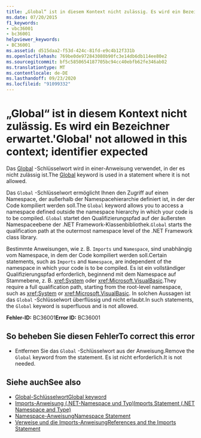 ```yaml
---
title: „Global“ ist in diesem Kontext nicht zulässig. Es wird ein Bezeichner erwartet.
ms.date: 07/20/2015
f1_keywords:
- vbc36001
- bc36001
helpviewer_keywords:
- BC36001
ms.assetid: d515daa2-f53d-424c-81fd-e9c4b12f331b
ms.openlocfilehash: 769be0de972843080b90fc3e14db6db114ee80e2
ms.sourcegitcommit: bf5c5850654187705bc94cc40ebfb62fe346ab02
ms.translationtype: MT
ms.contentlocale: de-DE
ms.lasthandoff: 09/23/2020
ms.locfileid: "91099332"
---
```

# <a name="global-not-allowed-in-this-context-identifier-expected"></a><span data-ttu-id="5564b-102">„Global“ ist in diesem Kontext nicht zulässig. Es wird ein Bezeichner erwartet.</span><span class="sxs-lookup"><span data-stu-id="5564b-102">'Global' not allowed in this context; identifier expected</span></span>

<span data-ttu-id="5564b-103">Das [Global](../programming-guide/program-structure/namespaces.md#global-keyword-in-fully-qualified-names) -Schlüsselwort wird in einer-Anweisung verwendet, in der es nicht zulässig ist.</span><span class="sxs-lookup"><span data-stu-id="5564b-103">The [Global](../programming-guide/program-structure/namespaces.md#global-keyword-in-fully-qualified-names) keyword is used in a statement where it is not allowed.</span></span>  
  
 <span data-ttu-id="5564b-104">Das `Global` -Schlüsselwort ermöglicht Ihnen den Zugriff auf einen Namespace, der außerhalb der Namespacehierarchie definiert ist, in der der Code kompiliert werden soll.</span><span class="sxs-lookup"><span data-stu-id="5564b-104">The `Global` keyword allows you to access a namespace defined outside the namespace hierarchy in which your code is to be compiled.</span></span> <span data-ttu-id="5564b-105">`Global` startet den Qualifizierungspfad auf der äußersten Namespaceebene der .NET Framework-Klassenbibliothek.</span><span class="sxs-lookup"><span data-stu-id="5564b-105">`Global` starts the qualification path at the outermost namespace level of the .NET Framework class library.</span></span>  
  
 <span data-ttu-id="5564b-106">Bestimmte Anweisungen, wie z. B. `Imports` und `Namespace`, sind unabhängig vom Namespace, in dem der Code kompiliert werden soll.</span><span class="sxs-lookup"><span data-stu-id="5564b-106">Certain statements, such as `Imports` and `Namespace`, are independent of the namespace in which your code is to be compiled.</span></span> <span data-ttu-id="5564b-107">Es ist ein vollständiger Qualifizierungspfad erforderlich, beginnend mit dem Namespace auf Stammebene, z. B. <xref:System> oder <xref:Microsoft.VisualBasic>.</span><span class="sxs-lookup"><span data-stu-id="5564b-107">They require a full qualification path, starting from the root-level namespace, such as <xref:System> or <xref:Microsoft.VisualBasic>.</span></span> <span data-ttu-id="5564b-108">In solchen Aussagen ist das `Global` -Schlüsselwort überflüssig und nicht erlaubt.</span><span class="sxs-lookup"><span data-stu-id="5564b-108">In such statements, the `Global` keyword is superfluous and is not allowed.</span></span>  
  
 <span data-ttu-id="5564b-109">**Fehler-ID:** BC36001</span><span class="sxs-lookup"><span data-stu-id="5564b-109">**Error ID:** BC36001</span></span>  
  
## <a name="to-correct-this-error"></a><span data-ttu-id="5564b-110">So beheben Sie diesen Fehler</span><span class="sxs-lookup"><span data-stu-id="5564b-110">To correct this error</span></span>  
  
- <span data-ttu-id="5564b-111">Entfernen Sie das `Global` -Schlüsselwort aus der Anweisung.</span><span class="sxs-lookup"><span data-stu-id="5564b-111">Remove the `Global` keyword from the statement.</span></span> <span data-ttu-id="5564b-112">Es ist nicht erforderlich.</span><span class="sxs-lookup"><span data-stu-id="5564b-112">It is not needed.</span></span>  
  
## <a name="see-also"></a><span data-ttu-id="5564b-113">Siehe auch</span><span class="sxs-lookup"><span data-stu-id="5564b-113">See also</span></span>

- [<span data-ttu-id="5564b-114">Global-Schlüsselwort</span><span class="sxs-lookup"><span data-stu-id="5564b-114">Global keyword</span></span>](../programming-guide/program-structure/namespaces.md#global-keyword-in-fully-qualified-names)
- [<span data-ttu-id="5564b-115">Imports-Anweisung (.NET-Namespace und Typ)</span><span class="sxs-lookup"><span data-stu-id="5564b-115">Imports Statement (.NET Namespace and Type)</span></span>](../language-reference/statements/imports-statement-net-namespace-and-type.md)
- [<span data-ttu-id="5564b-116">Namespace-Anweisung</span><span class="sxs-lookup"><span data-stu-id="5564b-116">Namespace Statement</span></span>](../language-reference/statements/namespace-statement.md)
- [<span data-ttu-id="5564b-117">Verweise und die Imports-Anweisung</span><span class="sxs-lookup"><span data-stu-id="5564b-117">References and the Imports Statement</span></span>](../programming-guide/program-structure/references-and-the-imports-statement.md)
